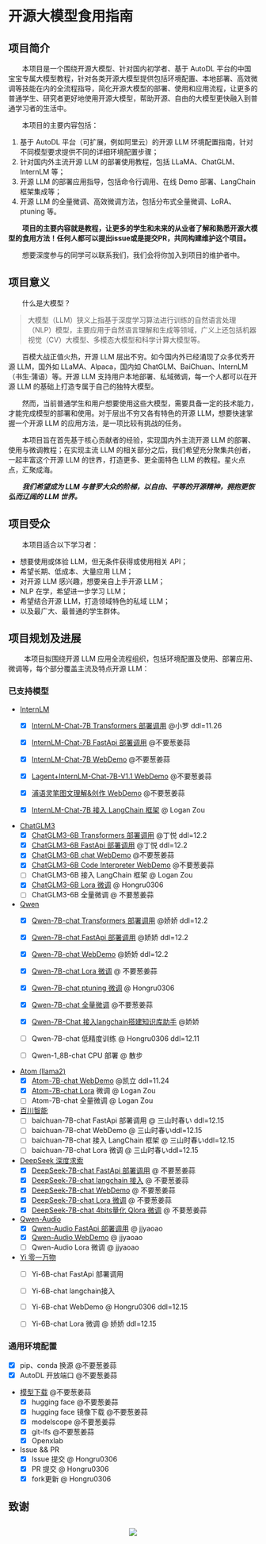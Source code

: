# 开源大模型食用指南

## 项目简介

&emsp;&emsp;本项目是一个围绕开源大模型、针对国内初学者、基于 AutoDL 平台的中国宝宝专属大模型教程，针对各类开源大模型提供包括环境配置、本地部署、高效微调等技能在内的全流程指导，简化开源大模型的部署、使用和应用流程，让更多的普通学生、研究者更好地使用开源大模型，帮助开源、自由的大模型更快融入到普通学习者的生活中。

&emsp;&emsp;本项目的主要内容包括：

  1. 基于 AutoDL 平台（可扩展，例如阿里云）的开源 LLM 环境配置指南，针对不同模型要求提供不同的详细环境配置步骤；
  2. 针对国内外主流开源 LLM 的部署使用教程，包括 LLaMA、ChatGLM、InternLM 等； 
  3. 开源 LLM 的部署应用指导，包括命令行调用、在线 Demo 部署、LangChain 框架集成等；
  4. 开源 LLM 的全量微调、高效微调方法，包括分布式全量微调、LoRA、ptuning 等。

&emsp;&emsp;**项目的主要内容就是教程，让更多的学生和未来的从业者了解和熟悉开源大模型的食用方法！任何人都可以提出issue或是提交PR，共同构建维护这个项目。**

&emsp;&emsp;想要深度参与的同学可以联系我们，我们会将你加入到项目的维护者中。

## 项目意义

&emsp;&emsp;什么是大模型？

>大模型（LLM）狭义上指基于深度学习算法进行训练的自然语言处理（NLP）模型，主要应用于自然语言理解和生成等领域，广义上还包括机器视觉（CV）大模型、多模态大模型和科学计算大模型等。

&emsp;&emsp;百模大战正值火热，开源 LLM 层出不穷。如今国内外已经涌现了众多优秀开源 LLM，国外如 LLaMA、Alpaca，国内如 ChatGLM、BaiChuan、InternLM（书生·蒲语）等。开源 LLM 支持用户本地部署、私域微调，每一个人都可以在开源 LLM 的基础上打造专属于自己的独特大模型。

&emsp;&emsp;然而，当前普通学生和用户想要使用这些大模型，需要具备一定的技术能力，才能完成模型的部署和使用。对于层出不穷又各有特色的开源 LLM，想要快速掌握一个开源 LLM 的应用方法，是一项比较有挑战的任务。

&emsp;&emsp;本项目旨在首先基于核心贡献者的经验，实现国内外主流开源 LLM 的部署、使用与微调教程；在实现主流 LLM 的相关部分之后，我们希望充分聚集共创者，一起丰富这个开源 LLM 的世界，打造更多、更全面特色 LLM 的教程。星火点点，汇聚成海。

&emsp;&emsp;***我们希望成为 LLM 与普罗大众的阶梯，以自由、平等的开源精神，拥抱更恢弘而辽阔的 LLM 世界。***

## 项目受众

&emsp;&emsp;本项目适合以下学习者：

* 想要使用或体验 LLM，但无条件获得或使用相关 API；
* 希望长期、低成本、大量应用 LLM；
* 对开源 LLM 感兴趣，想要亲自上手开源 LLM；
* NLP 在学，希望进一步学习 LLM；
* 希望结合开源 LLM，打造领域特色的私域 LLM；
* 以及最广大、最普通的学生群体。

## 项目规划及进展

&emsp;&emsp; 本项目拟围绕开源 LLM 应用全流程组织，包括环境配置及使用、部署应用、微调等，每个部分覆盖主流及特点开源 LLM：

### 已支持模型

- [InternLM](https://github.com/InternLM/InternLM.git)
  - [x] [InternLM-Chat-7B Transformers 部署调用](./InternLM/01-InternLM-Chat-7B%20Transformers%20部署调用.md) @小罗 ddl=11.26
  - [x] [InternLM-Chat-7B FastApi 部署调用](InternLM/02-internLM-Chat-7B%20FastApi.md) @不要葱姜蒜
  - [x] [InternLM-Chat-7B WebDemo](InternLM/03-InternLM-Chat-7B.md) @不要葱姜蒜
  - [x] [Lagent+InternLM-Chat-7B-V1.1 WebDemo](InternLM/04-Lagent+InternLM-Chat-7B-V1.1.md) @不要葱姜蒜
  - [x] [浦语灵笔图文理解&创作 WebDemo](InternLM/05-浦语灵笔图文理解&创作.md) @不要葱姜蒜
  - [x] [InternLM-Chat-7B 接入 LangChain 框架](InternLM/06-InternLM接入LangChain搭建知识库助手.md) @ Logan Zou


- [ChatGLM3](https://github.com/THUDM/ChatGLM3.git)
  - [x] [ChatGLM3-6B Transformers 部署调用](./ChatGLM/01-ChatGLM-6B%20Transformer部署调用.md) @丁悦 ddl=12.2
  - [x] [ChatGLM3-6B FastApi 部署调用](./ChatGLM/02-ChatGLM3-6B%20FastApi部署调用.md) @丁悦 ddl=12.2
  - [x] [ChatGLM3-6B chat WebDemo](ChatGLM/03-ChatGLM3-6B-chat.md) @不要葱姜蒜
  - [x] [ChatGLM3-6B Code Interpreter WebDemo](ChatGLM/04-ChatGLM3-6B-Code-Interpreter.md) @不要葱姜蒜
  - [ ] ChatGLM3-6B 接入 LangChain 框架 @ Logan Zou
  - [x] [ChatGLM3-6B Lora 微调](ChatGLM/06-ChatGLM3-6B-Lora微调.md) @ Hongru0306
  - [ ] ChatGLM3-6B 全量微调 @ 不要葱姜蒜

- [Qwen](https://github.com/QwenLM/Qwen.git)
  - [x] [Qwen-7B-chat Transformers 部署调用](./Qwen/01-Qwen-7B-Chat%20Transformers部署调用.md) @娇娇 ddl=12.2
  - [x] [Qwen-7B-chat FastApi 部署调用](./Qwen/02-Qwen-7B-Chat%20FastApi%20部署调用.md) @娇娇 ddl=12.2
  - [x] [Qwen-7B-chat WebDemo](./Qwen/03-Qwen-7B-Chat%20WebDemo.md) @娇娇 ddl=12.2
  - [x] [Qwen-7B-chat Lora 微调](./Qwen/04-Qwen-7B-Chat%20Lora%20微调.md) @ 不要葱姜蒜
  - [x] [Qwen-7B-chat ptuning 微调](./Qwen/05-Qwen-7B-Chat%20Ptuning%20微调.md) @ Hongru0306
  - [x] [Qwen-7B-chat 全量微调](./Qwen/06-Qwen-7B-chat%20全量微调.md) @不要葱姜蒜
  - [x] [Qwen-7B-Chat 接入langchain搭建知识库助手](./Qwen/07-Qwen-7B-Chat%20接入langchain搭建知识库助手.md) @娇娇
  - [ ] Qwen-7B-chat 低精度训练 @ Hongru0306 ddl=12.11
  - [ ] Qwen-1_8B-chat CPU 部署 @ 散步


- [Atom (llama2)](https://hf-mirror.com/FlagAlpha/Atom-7B-Chat)
  - [x] [Atom-7B-chat WebDemo](./Atom/01-Atom-7B-chat-WebDemo.md) @凯立 ddl=11.24
  - [x] [Atom-7B-chat Lora](./Atom/02-Atom-7B-Chat%20Lora%20微调.md) 微调 @ Logan Zou
  - [ ] Atom-7B-chat 全量微调 @ Logan Zou

- [百川智能](https://www.baichuan-ai.com/home)
  - [ ] baichuan-7B-chat FastApi 部署调用 @ 三山时春い ddl=12.15
  - [ ] baichuan-7B-chat WebDemo @ 三山时春いddl=12.15
  - [ ] baichuan-7B-chat 接入 LangChain 框架 @ 三山时春いddl=12.15
  - [ ] baichuan-7B-chat Lora 微调 @ 三山时春いddl=12.15

- [DeepSeek 深度求索](https://github.com/deepseek-ai/DeepSeek-LLM)
  - [x] [DeepSeek-7B-chat FastApi 部署调用](./DeepSeek/01-DeepSeek-7B-chat%20FastApi.md) @ 不要葱姜蒜
  - [x] [DeepSeek-7B-chat langchain 接入](./DeepSeek/02-DeepSeek-7B-chat%20langchain.md) @ 不要葱姜蒜
  - [x] [DeepSeek-7B-chat WebDemo](./DeepSeek/03-DeepSeek-7B-chat%20WebDemo.md) @ 不要葱姜蒜
  - [x] [DeepSeek-7B-chat Lora 微调](./DeepSeek/04-DeepSeek-7B-chat%20Lora%20微调.md) @ 不要葱姜蒜
  - [x] [DeepSeek-7B-chat 4bits量化 Qlora 微调](./DeepSeek/05-DeepSeek-7B-chat%204bits量化%20Qlora%20微调.md) @ 不要葱姜蒜

- [Qwen-Audio](https://github.com/QwenLM/Qwen-Audio.git)
  - [x] [Qwen-Audio FastApi 部署调用](./Qwen-Audio/01-Qwen-Audio-chat%20FastApi.md) @ jjyaoao
  - [x] [Qwen-Audio WebDemo](./Qwen-Audio/02-Qwen-Audio-chat%20WebDemo.md) @ jjyaoao
  - [ ] Qwen-Audio Lora 微调 @ jjyaoao

- [Yi 零一万物](https://github.com/01-ai/Yi.git)
  - [ ] Yi-6B-chat FastApi 部署调用
  - [ ] Yi-6B-chat langchain接入
  - [ ] Yi-6B-chat WebDemo @ Hongru0306 ddl=12.15
  - [ ] Yi-6B-chat Lora 微调 @ 娇娇 ddl=12.15


### 通用环境配置

- [x] pip、conda 换源 @不要葱姜蒜
- [x] AutoDL 开放端口 @不要葱姜蒜

- [模型下载](./General-Setting) @不要葱姜蒜
  - [x] hugging face @不要葱姜蒜
  - [x] hugging face 镜像下载 @不要葱姜蒜
  - [x] modelscope @不要葱姜蒜
  - [x] git-lfs @不要葱姜蒜
  - [x] Openxlab
- Issue && PR
  - [x] Issue 提交 @ Hongru0306
  - [x] PR 提交 @ Hongru0306
  - [x] fork更新 @ Hongru0306

## 致谢

<div align=center style="margin-top: 30px;">
  <a href="https://github.com/datawhalechina/self-llm/graphs/contributors">
    <img src="https://contrib.rocks/image?repo=datawhalechina/self-llm" />
  </a>
</div>
